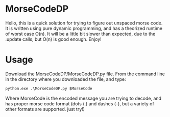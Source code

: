 # MorseCodeDP

Hello, this is a quick solution for trying to figure out unspaced morse code. It is written using pure dynamic programming, and has a theorized runtime of worst case O(n). It will be a little bit slower than expected, due to the .update calls, but O(n) is good enough. Enjoy!

# Usage

Download the MorseCodeDP/MorseCodeDP.py file. From the command line in the directory where you downloaded the file, and type:
```py
python.exe .\MorseCodeDP.py $MorseCode
```
Where MorseCode is the encoded message you are trying to decode, and has proper morse code format (dots (.) and dashes (-), but a variety of other formats are supported. just try!)

